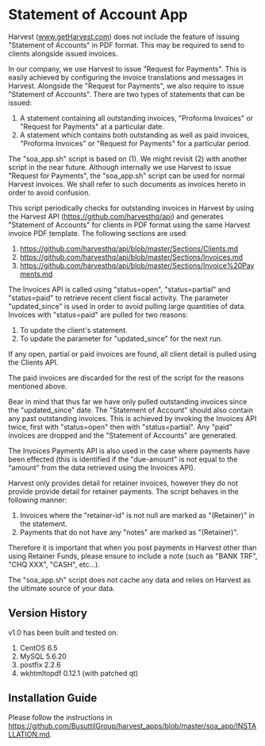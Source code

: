 # Statement of Account App

Harvest (www.getHarvest.com) does not include the feature of issuing "Statement of Accounts" in PDF format. This may be required to send to clients alongside issued invoices.

In our company, we use Harvest to issue "Request for Payments". This is easily achieved by configuring the invoice translations and messages in Harvest. Alongside the "Request for Payments", we also require to issue "Statement of Accounts". There are two types of statements that can be issued:

1. A statement containing all outstanding invoices, "Proforma Invoices" or "Request for Payments" at a particular date.
2. A statement which contains both outstanding as well as paid invoices, "Proforma Invoices" or "Request for Payments" for a particular period.

The "soa_app.sh" script is based on (1). We might revisit (2) with another script in the near future. Although internally we use Harvest to issue "Request for Payments", the "soa_app.sh" script can be used for normal Harvest invoices. We shall refer to such documents as invoices hereto in order to avoid confusion.

This script periodically checks for outstanding invoices in Harvest by using the Harvest API (https://github.com/harvesthq/api) and generates "Statement of Accounts" for clients in PDF format using the same Harvest invoice PDF template. The following sections are used:

1. https://github.com/harvesthq/api/blob/master/Sections/Clients.md
2. https://github.com/harvesthq/api/blob/master/Sections/Invoices.md
3. https://github.com/harvesthq/api/blob/master/Sections/Invoice%20Payments.md

The Invoices API is called using "status=open", "status=partial" and "status=paid" to retrieve recent client fiscal activity. The parameter "updated_since" is used in order to avoid pulling large quantities of data. Invoices with "status=paid" are pulled for two reasons:

1. To update the client's statement.
2. To update the parameter for "updated_since" for the next run.

If any open, partial or paid invoices are found, all client detail is pulled using the Clients API.

The paid invoices are discarded for the rest of the script for the reasons mentioned above.

Bear in mind that thus far we have only pulled outstanding invoices since the "updated_since" date. The "Statement of Account" should also contain any past outstanding invoices. This is achieved by invoking the Invoices API twice, first with "status=open" then with "status=partial". Any "paid" invoices are dropped and the "Statement of Accounts" are generated.

The Invoices Payments API is also used in the case where payments have been effected (this is identified if the "due-amount" is not equal to the "amount" from the data retrieved using the Invoices API).

Harvest only provides detail for retainer invoices, however they do not provide provide detail for retainer payments. The script behaves in the following manner:

1. Invoices where the "retainer-id" is not null are marked as "(Retainer)" in the statement.
2. Payments that do not have any "notes" are marked as "(Retainer)".

Therefore it is important that when you post payments in Harvest other than using Retainer Funds, please ensure to include a note (such as "BANK TRF", "CHQ XXX", "CASH", etc...).

The "soa_app.sh" script does not cache any data and relies on Harvest as the ultimate source of your data.

## Version History

v1.0 has been built and tested on:

1. CentOS 6.5
2. MySQL 5.6.20
3. postfix 2.2.6
4. wkhtmltopdf 0.12.1 (with patched qt)

## Installation Guide

Please follow the instructions in https://github.com/BusuttilGroup/harvest_apps/blob/master/soa_app/INSTALLATION.md.